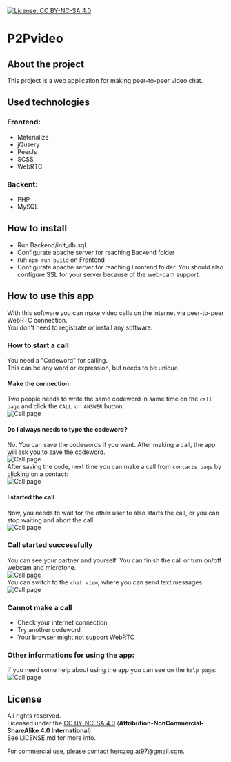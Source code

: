 [![License: CC BY-NC-SA 4.0](https://licensebuttons.net/l/by-nc-sa/4.0/80x15.png)](https://creativecommons.org/licenses/by-nc-sa/4.0/)

# P2Pvideo
## About the project
This project is a web application for making peer-to-peer video chat.

## Used technologies
### Frontend:
- Materialize
- jQusery
- PeerJs
- SCSS
- WebRTC
### Backent:
- PHP
- MySQL

## How to install
- Run Backend/init_db.sql.
- Configurate apache server for reaching Backend folder
- run `npm run build` on Frontend
- Configurate apache server for reaching Frontend folder. 
You should also configure SSL for your server because of the web-cam support.

## How to use this app
With this software you can make video calls on the internet via peer-to-peer WebRTC connection.  
You don't need to registrate or install any software.

### How to start a call
You need a "Codeword" for calling.  
This can be any word or expression, but needs to be unique.
#### Make the connection:
Two people needs to write the same codeword in same time on the `call page` and click the `CALL or ANSWER` button:  
![Call page](images/wireframe2.png)
#### Do I always needs to type the codeword?
No. You can save the codewords if you want. After making a call, the app will ask you to save the codeword.  
![Call page](images/wireframe7.png)  
After saving the code, next time you can make a call from `contacts page` by clicking on a contact:  
![Call page](images/wireframe1.png)
#### I started the call
Now, you needs to wait for the other user to also starts the call, or you can stop waiting and abort the call.  
![Call page](images/wireframe3.png)

### Call started successfully 
You can see your partner and yourself. You can finish the call or turn on/off webcam and microfone.  
![Call page](images/wireframe5.png)  
You can switch to the `chat view`, where you can send text messages:  
![Call page](images/wireframe6.png)

### Cannot make a call
- Check your internet connection
- Try another codeword
- Your browser might not support WebRTC

### Other informations for using the app:
If you need some help about using the app you can see on the `help page`:  
![Call page](images/wireframe4.png)

## License

All rights reserved.  
Licensed under the [CC BY-NC-SA 4.0](https://creativecommons.org/licenses/by-nc-sa/4.0/legalcode) (**Attribution-NonCommercial-ShareAlike 4.0 International**)  
See LICENSE.md for more info.  
  
For commercial use, please contact [herczog.at97@gmail.com](herczog.at97@gmail.com).